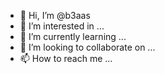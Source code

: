 - 👋 Hi, I’m @b3aas
- 👀 I’m interested in ...
- 🌱 I’m currently learning ...
- 💞️ I’m looking to collaborate on ...
- 📫 How to reach me ...

<!---
b3aas/b3aas is a ✨ special ✨ repository because its `README.md` (this file) appears on your GitHub profile.
You can click the Preview link to take a look at your changes.
--->
